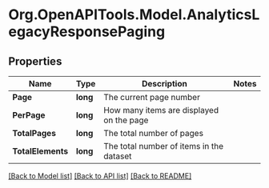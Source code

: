 
# Org.OpenAPITools.Model.AnalyticsLegacyResponsePaging

## Properties

Name | Type | Description | Notes
------------ | ------------- | ------------- | -------------
**Page** | **long** | The current page number | 
**PerPage** | **long** | How many items are displayed on the page | 
**TotalPages** | **long** | The total number of pages | 
**TotalElements** | **long** | The total number of items in the dataset | 

[[Back to Model list]](../README.md#documentation-for-models)
[[Back to API list]](../README.md#documentation-for-api-endpoints)
[[Back to README]](../README.md)

